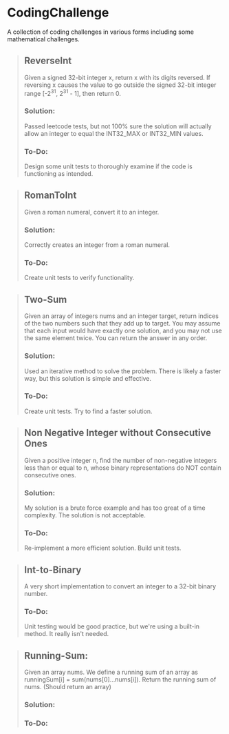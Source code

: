 # CodingChallenge
A collection of coding challenges in various forms including some mathematical challenges.

> ## ReverseInt
> Given a signed 32-bit integer x, return x with its digits reversed. If reversing x causes the value to go outside the signed 32-bit integer range [-2<sup>31</sup>, 2<sup>31</sup> - 1], then return 0.
> ### Solution:
> Passed leetcode tests, but not 100% sure the solution will actually allow an integer to equal the INT32_MAX or INT32_MIN values.
> ### To-Do:
> Design some unit tests to thoroughly examine if the code is functioning as intended.

> ## RomanToInt
> Given a roman numeral, convert it to an integer.
> 
> ### Solution:
> Correctly creates an integer from a roman numeral.
> 
> ### To-Do:
> Create unit tests to verify functionality.

> ## Two-Sum
> Given an array of integers nums and an integer target, return indices of the two numbers such that they add up to target. 
> You may assume that each input would have exactly one solution, and you may not use the same element twice. 
> You can return the answer in any order.
> 
> ### Solution:
> Used an iterative method to solve the problem. There is likely a faster way, but this solution is simple and effective.
> 
> ### To-Do:
> Create unit tests. Try to find a faster solution.

> ## Non Negative Integer without Consecutive Ones
> Given a positive integer n, find the number of non-negative integers less than or equal to n, whose binary representations do NOT contain consecutive ones.
>
> ### Solution:
> My solution is a brute force example and has too great of a time complexity. The solution is not acceptable.
> 
> ### To-Do:
> Re-implement a more efficient solution. Build unit tests.

> ## Int-to-Binary
> A very short implementation to convert an integer to a 32-bit binary number.
> 
> ### To-Do:
> Unit testing would be good practice, but we're using a built-in method. It really isn't needed.

> ## Running-Sum:
> Given an array nums. We define a running sum of an array as runningSum[i] = sum(nums[0]…nums[i]). 
> Return the running sum of nums. (Should return an array)
> 
> ### Solution:
> 
> ### To-Do:
> 